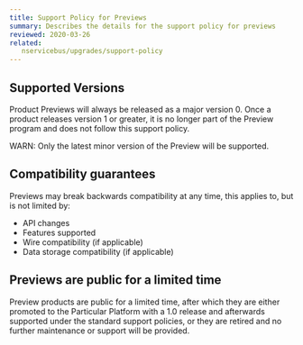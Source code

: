 ```yaml
---
title: Support Policy for Previews
summary: Describes the details for the support policy for previews
reviewed: 2020-03-26
related:
   nservicebus/upgrades/support-policy
---
```


## Supported Versions

Product Previews will always be released as a major version 0. Once a product releases version 1 or greater, it is no longer part of the Preview program and does not follow this support policy.

WARN: Only the latest minor version of the Preview will be supported.

## Compatibility guarantees

Previews may break backwards compatibility at any time, this applies to, but is not limited by:

- API changes
- Features supported
- Wire compatibility (if applicable)
- Data storage compatibility (if applicable)

## Previews are public for a limited time

Preview products are public for a limited time, after which they are either promoted to the Particular Platform with a 1.0 release and afterwards supported under the standard support policies, or they are retired and no further maintenance or support will be provided.
